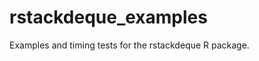 rstackdeque_examples
====================

Examples and timing tests for the rstackdeque R package.
